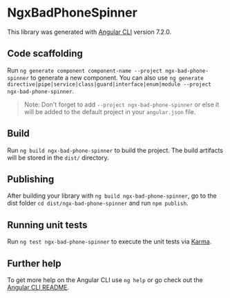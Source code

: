 # NgxBadPhoneSpinner

This library was generated with [Angular CLI](https://github.com/angular/angular-cli) version 7.2.0.

## Code scaffolding

Run `ng generate component component-name --project ngx-bad-phone-spinner` to generate a new component. You can also use `ng generate directive|pipe|service|class|guard|interface|enum|module --project ngx-bad-phone-spinner`.
> Note: Don't forget to add `--project ngx-bad-phone-spinner` or else it will be added to the default project in your `angular.json` file. 

## Build

Run `ng build ngx-bad-phone-spinner` to build the project. The build artifacts will be stored in the `dist/` directory.

## Publishing

After building your library with `ng build ngx-bad-phone-spinner`, go to the dist folder `cd dist/ngx-bad-phone-spinner` and run `npm publish`.

## Running unit tests

Run `ng test ngx-bad-phone-spinner` to execute the unit tests via [Karma](https://karma-runner.github.io).

## Further help

To get more help on the Angular CLI use `ng help` or go check out the [Angular CLI README](https://github.com/angular/angular-cli/blob/master/README.md).
